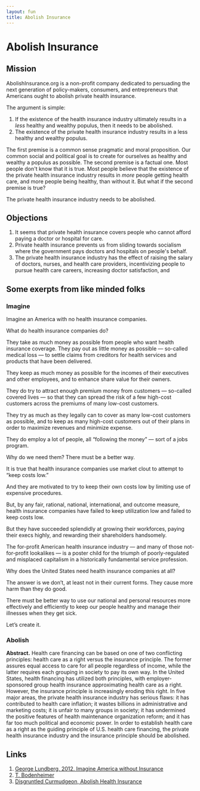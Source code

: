 ```yaml
---
layout: fun
title: Abolish Insurance
---
```



# Abolish Insurance

## Mission

AbolishInsurance.org is a non-profit company dedicated to persuading the next generation of policy-makers, consumers, and entrepreneurs that Americans ought to abolish private health insurance. 

The argument is simple: 

1. If the existence of the health insurance industry ultimately results in a *less* healthy and wealthy populus, then it needs to be abolished. 
2. The existence of the private health insurance industry results in a less healthy and wealthy populus. 

The first premise is a common sense pragmatic and moral proposition. Our common social and political goal is to create for ourselves as healthy and wealthy a populus as possible. The second premise is a factual one. Most people don't know that it is true. Most people believe that the existence of the private health insurance industry results in *more* people getting health care, and more people being healthy, than without it. But what if the second premise is true? 

The private health insurance industry needs to be abolished. 


## Objections

1. It seems that private health insurance covers people who cannot afford paying a doctor or hospital for care. 
2. Private health insurance prevents us from sliding towards socialism where the government pays doctors and hospitals on people's behalf.
3. The private health insurance industry has the effect of raising the salary of doctors, nurses, and health care providers, incentivizing people to pursue health care careers, increasing doctor satisfaction, and 



## Some exerpts from like minded folks

### Imagine
Imagine an America with no health insurance companies.

What do health insurance companies do?

They take as much money as possible from people who want health insurance coverage. They pay out as little money as possible — so-called medical loss — to settle claims from creditors for health services and products that have been delivered.


They keep as much money as possible for the incomes of their executives and other employees, and to enhance share value for their owners.

They do try to attract enough premium money from customers — so-called covered lives — so that they can spread the risk of a few high-cost customers across the premiums of many low-cost customers.

They try as much as they legally can to cover as many low-cost customers as possible, and to keep as many high-cost customers out of their plans in order to maximize revenues and minimize expense.

They do employ a lot of people, all “following the money” — sort of a jobs program.

Why do we need them? There must be a better way.

It is true that health insurance companies use market clout to attempt to “keep costs low.”

And they are motivated to try to keep their own costs low by limiting use of expensive procedures.

But, by any fair, rational, national, international, and outcome measure, health insurance companies have failed to keep utilization low and failed to keep costs low.

But they have succeeded splendidly at growing their workforces, paying their execs highly, and rewarding their shareholders handsomely.

The for-profit American health insurance industry — and many of those not-for-profit lookalikes — is a poster child for the triumph of poorly-regulated and misplaced capitalism in a historically fundamental service profession.

Why does the United States need health insurance companies at all?

The answer is we don’t, at least not in their current forms. They cause more harm than they do good.

There must be better way to use our national and personal resources more effectively and efficiently to keep our people healthy and manage their illnesses when they get sick.

Let’s create it.

### Abolish

**Abstract.** Health care financing can be based on one of two conflicting principles: health care as a right versus the insurance principle. The former assures equal access to care for all people regardless of income, while the latter requires each grouping in society to pay its own way. In the United States, health financing has utilized both principles, with employer-sponsored group health insurance approximating health care as a right. However, the insurance principle is increasingly eroding this right. In five major areas, the private health insurance industry has serious flaws: it has contributed to health care inflation; it wastes billions in administrative and marketing costs; it is unfair to many groups in society; it has undermined the positive features of health maintenance organization reform; and it has far too much political and economic power. In order to establish health care as a right as the guiding principle of U.S. health care financing, the private health insurance industry and the insurance principle should be abolished.


## Links

1. [George Lundberg, 2012. Imagine America without Insurance](http://www.kevinmd.com/blog/2012/03/america-health-insurance-companies.html)
2. [T. Bodenheimer](http://www.ncbi.nlm.nih.gov/pubmed/2332260)
3. [Disgruntled Curmudgeon, Abolish Health Insurance](http://www.dailykos.com/story/2009/6/11/741475/-)